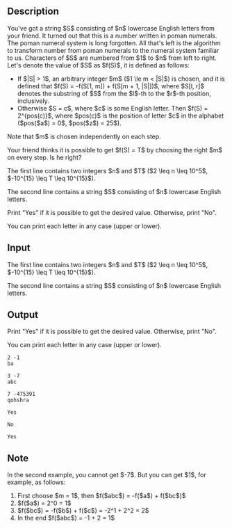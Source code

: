 ## Description

<div><p>You've got a string $S$ consisting of $n$ lowercase English letters from your friend. It turned out that this is a number written in <span class="tex-font-style-it">poman</span> numerals. The poman numeral system is long forgotten. All that's left is the algorithm to transform number from poman numerals to the numeral system familiar to us. Characters of $S$ are numbered from $1$ to $n$ from left to right. Let's denote the value of $S$ as $f(S)$, it is defined as follows: </p><ul> <li> If $|S| &gt; 1$, an arbitrary integer $m$ ($1 \le m &lt; |S|$) is chosen, and it is defined that $f(S) = -f(S[1, m]) + f(S[m + 1, |S|])$, where $S[l, r]$ denotes the substring of $S$ from the $l$-th to the $r$-th position, inclusively. </li><li> Otherwise $S = c$, where $c$ is some English letter. Then $f(S) = 2^{pos(c)}$, where $pos(c)$ is the position of letter $c$ in the alphabet ($pos($<span class="tex-font-style-tt">a</span>$) = 0$, $pos($<span class="tex-font-style-tt">z</span>$) = 25$). </li></ul><p>Note that $m$ is chosen independently on each step.</p><p>Your friend thinks it is possible to get $f(S) = T$ by choosing the right $m$ on every step. Is he right?</p></div><div class="input-specification"><p>The first line contains two integers $n$ and $T$ ($2 \leq n \leq 10^5$, $-10^{15} \leq T \leq 10^{15}$).</p><p>The second line contains a string $S$ consisting of $n$ lowercase English letters.</p></div><div class="output-specification"><p>Print "<span class="tex-font-style-tt">Yes</span>" if it is possible to get the desired value. Otherwise, print "<span class="tex-font-style-tt">No</span>".</p><p>You can print each letter in any case (upper or lower).</p></div>

## Input

<p>The first line contains two integers $n$ and $T$ ($2 \leq n \leq 10^5$, $-10^{15} \leq T \leq 10^{15}$).</p><p>The second line contains a string $S$ consisting of $n$ lowercase English letters.</p>

## Output

<p>Print "<span class="tex-font-style-tt">Yes</span>" if it is possible to get the desired value. Otherwise, print "<span class="tex-font-style-tt">No</span>".</p><p>You can print each letter in any case (upper or lower).</p>





```input1
2 -1
ba
```




```input2
3 -7
abc
```




```input3
7 -475391
qohshra
```




```output1
Yes
```




```output2
No
```




```output3
Yes
```



## Note

<p>In the second example, you cannot get $-7$. But you can get $1$, for example, as follows: </p><ol> <li> First choose $m = 1$, then $f($<span class="tex-font-style-tt">abc</span>$) = -f($<span class="tex-font-style-tt">a</span>$) + f($<span class="tex-font-style-tt">bc</span>$)$ </li><li> $f($<span class="tex-font-style-tt">a</span>$) = 2^0 = 1$ </li><li> $f($<span class="tex-font-style-tt">bc</span>$) = -f($<span class="tex-font-style-tt">b</span>$) + f($<span class="tex-font-style-tt">c</span>$) = -2^1 + 2^2 = 2$ </li><li> In the end $f($<span class="tex-font-style-tt">abc</span>$) = -1 + 2 = 1$ </li></ol>
